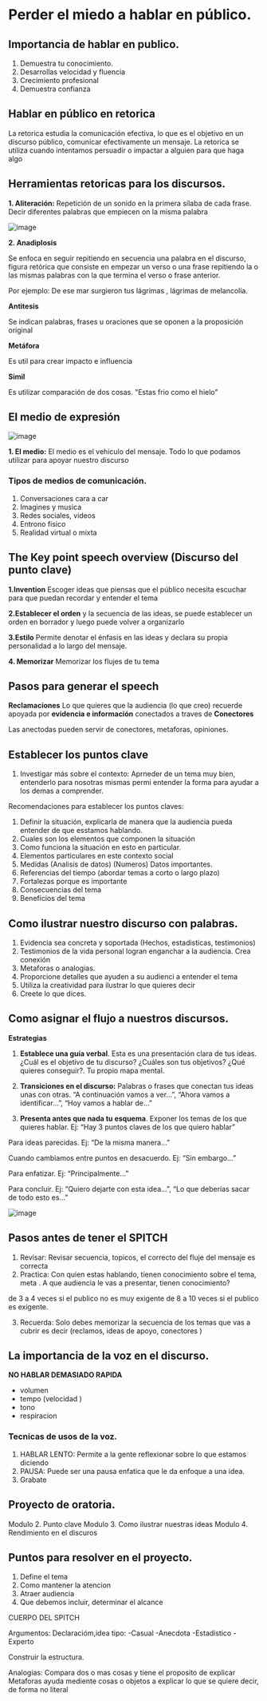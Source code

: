 # Perder el miedo a hablar en público.

## Importancia de hablar en publico.

1. Demuestra tu conocimiento.
2. Desarrollas velocidad y fluencia
3. Crecimiento profesional
4. Demuestra confianza 

## Hablar en público en retorica

La retorica estudia la comunicación efectiva, lo que es el objetivo en un discurso público, comunicar efectivamente un mensaje.
La retorica se utiliza cuando intentamos persuadir o impactar a alguien para que haga algo 

## Herramientas retoricas para los discursos.

**1. Aliteración:** Repetición de un sonido en la primera sílaba de cada frase.
Decir diferentes palabras que empiecen on la misma palabra

![image](https://github.com/Alejandramo1/NotasCursosTech/assets/105448434/091716a0-4c1d-43f2-9726-ae59c7c3af5b)

**2. Anadiplosis**

Se enfoca en seguir repitiendo en secuencia una palabra en el discurso, figura retórica que consiste en empezar un verso o una frase repitiendo la o las mismas palabras con la que termina el verso o frase anterior. 

Por ejemplo: De ese mar surgieron tus lágrimas , lágrimas de melancolía.

**Antitesis** 

Se indican palabras, frases u oraciones que se oponen a la proposición original

**Metáfora**

Es util para crear impacto e influencia

**Simil**

Es utilizar comparación de dos cosas. "Estas frio como el hielo"

## El medio de expresión

![image](https://github.com/Alejandramo1/NotasCursosTech/assets/105448434/3cf52366-d8d2-465f-9cdd-d301c630615c)

**1. El medio:** El medio es el vehiculo del mensaje. Todo lo que podamos utilizar para apoyar nuestro discurso

### Tipos de medios de comunicación. 

1. Conversaciones cara a car
2. Imagines y musica
3. Redes sociales, videos 
4. Entrono fisico 
5. Realidad virtual o mixta

## The Key point speech overview (Discurso del punto clave)

**1.Invention** Escoger ideas que piensas que el público necesita escuchar para que puedan recordar y entender el tema

**2.Establecer el orden** y la secuencia de las ideas, se puede establecer un orden en borrador y luego puede volver a organizarlo 
 
**3.Estilo** Permite denotar el énfasis en las ideas y declara su propia personalidad a lo largo del mensaje.

**4. Memorizar** Memorizar los flujes de tu tema 

## Pasos para generar el speech

**Reclamaciones** Lo que quieres que la audiencia (lo que creo) recuerde apoyada por **evidencia e información** conectados a traves de **Conectores**

Las anectodas pueden servir de conectores, metaforas, opiniones.

## Establecer los puntos clave

1. Investigar más sobre el contexto: Aprneder de un tema muy bien, entenderlo para nosotras mismas permi entender la forma para ayudar a los demas a comprender.

Recomendaciones para establecer los puntos claves:

1. Definir la situación, explicarla de manera que la audiencia pueda entender de que esstamos hablando.
2. Cuales son los elementos que componen la situación
3. Como funciona la situación en esto en particular.
4. Elementos particulares en este contexto social 
5. Medidas (Analisis de datos) (Numeros) Datos importantes.
6. Referencias del tiempo (abordar temas a corto o largo plazo)
7. Fortalezas porque es importante
8. Consecuencias del tema
9. Beneficios del tema

## Como ilustrar nuestro discurso con palabras.

1. Evidencia sea concreta y soportada (Hechos, estadisticas, testimonios)
2. Testimonios de la vida personal logran enganchar a la audiencia. Crea conexión
3. Metaforas o analogias.
4. Proporcione detalles que ayuden a su audienci a entender el tema 
5. Utiliza la creatividad para ilustrar lo que quieres decir 
6. Creete lo que dices.

## Como asignar el flujo a nuestros discursos.

**Estrategias**

1. **Establece una guía verbal**. Esta es una presentación clara de tus ideas. ¿Cuál es el objetivo de tu discurso? ¿Cuáles son tus objetivos? ¿Qué quieres conseguir?.
Tu propio mapa mental.

2. **Transiciones en el discurso:** Palabras o frases que conectan tus ideas unas con otras.
“A continuación vamos a ver…”, “Ahora vamos a identificar…”, “Hoy vamos a hablar de…”

3. **Presenta antes que nada tu esquema**. Exponer los temas de los que quieres hablar.
 Ej: “Hay 3 puntos claves de los que quiero hablar”

Para ideas parecidas. Ej: “De la misma manera…”

Cuando cambiamos entre puntos en desacuerdo. Ej: “Sin embargo…”

Para enfatizar. Ej: “Principalmente…”

Para concluir. Ej: “Quiero dejarte con esta idea…”, “Lo que deberías sacar de todo esto es…”

![image](https://github.com/Alejandramo1/NotasCursosTech/assets/105448434/f76f184c-d5af-4e09-ac3a-289dba7f41e5)

## Pasos antes de tener el SPITCH

1. Revisar: Revisar secuencia, topicos, el correcto del fluje del mensaje es correcta 
2. Practica: Con quien estas hablando, tienen conocimiento sobre el tema, meta . A que audiencia le vas a presentar, tienen conocimiento?

de 3 a 4 veces si el publico no es muy exigente
de 8 a 10 veces si el publico es exigente.

3. Recuerda: Solo debes memorizar la secuencia de los temas que vas a cubrir es decir (reclamos, ideas de apoyo, conectores )

## La importancia de la voz en el discurso.
 
**NO HABLAR DEMASIADO RAPIDA**
- volumen 
- tempo (velocidad )
- tono 
- respiracion 

### Tecnicas de usos de la voz.

1. HABLAR LENTO: Permite a la gente reflexionar sobre lo que estamos diciendo 
2. PAUSA: Puede ser una pausa enfatica que le da enfoque a una idea.
3. Grabate 

## Proyecto de oratoria.

Modulo 2. Punto clave 
Modulo 3. Como ilustrar nuestras ideas
Modulo 4. Rendimiento en el discuros


## Puntos para resolver en el proyecto.

1. Define el tema 
2. Como mantener la atencion 
3. Atraer audiencia
4. Que debemos incluir, determinar el alcance

CUERPO DEL SPITCH 

Argumentos: Declaracióm,idea
tipo:
-Casual
-Anecdota
-Estadistico
-Experto

Construir la estructura.

Analogias: Compara dos o mas cosas y tiene el proposito de explicar 
Metaforas ayuda mediente cosas o objetos a explicar lo que se quiere decir, de forma no literal 





